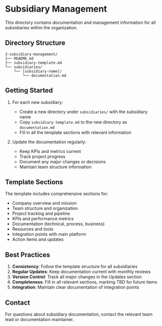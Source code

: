 # Subsidiary Management

This directory contains documentation and management information for all subsidiaries within the organization.

## Directory Structure

```
3-subsidiary-management/
├── README.md
├── subsidiary-template.md
└── subsidiaries/
    └── [subsidiary-name]/
        └── documentation.md
```

## Getting Started

1. For each new subsidiary:
   - Create a new directory under `subsidiaries/` with the subsidiary name
   - Copy `subsidiary-template.md` to the new directory as `documentation.md`
   - Fill in all the template sections with relevant information

2. Update the documentation regularly:
   - Keep KPIs and metrics current
   - Track project progress
   - Document any major changes or decisions
   - Maintain team structure information

## Template Sections

The template includes comprehensive sections for:
- Company overview and mission
- Team structure and organization
- Project tracking and pipeline
- KPIs and performance metrics
- Documentation (technical, process, business)
- Resources and tools
- Integration points with main platform
- Action items and updates

## Best Practices

1. **Consistency**: Follow the template structure for all subsidiaries
2. **Regular Updates**: Keep documentation current with monthly reviews
3. **Version Control**: Track all major changes in the Updates section
4. **Completeness**: Fill in all relevant sections, marking TBD for future items
5. **Integration**: Maintain clear documentation of integration points

## Contact

For questions about subsidiary documentation, contact the relevant team lead or documentation maintainer. 